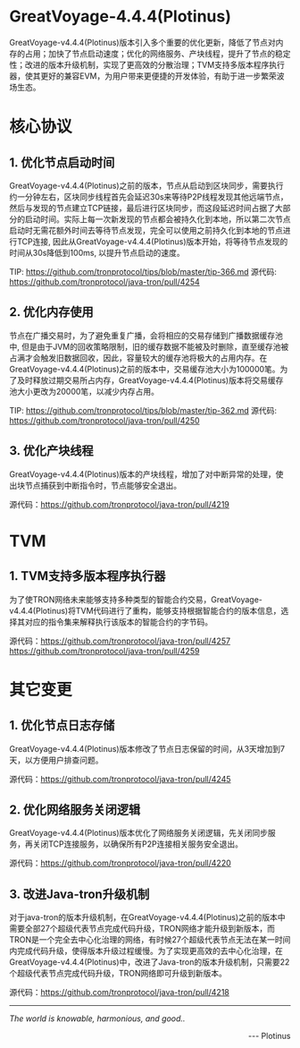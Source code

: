 # GreatVoyage-4.4.4(Plotinus)
GreatVoyage-v4.4.4(Plotinus)版本引入多个重要的优化更新，降低了节点对内存的占用；加快了节点启动速度；优化的网络服务、产块线程，提升了节点的稳定性；改进的版本升级机制，实现了更高效的分散治理；TVM支持多版本程序执行器，使其更好的兼容EVM，为用户带来更便捷的开发体验，有助于进一步繁荣波场生态。


# 核心协议

## 1. 优化节点启动时间
GreatVoyage-v4.4.4(Plotinus)之前的版本，节点从启动到区块同步，需要执行约一分钟左右，区块同步线程首先会延迟30s来等待P2P线程发现其他远端节点， 然后与发现的节点建立TCP链接，最后进行区块同步，而这段延迟时间占据了大部分的启动时间。实际上每一次新发现的节点都会被持久化到本地，所以第二次节点启动时无需花额外时间去等待节点发现，完全可以使用之前持久化到本地的节点进行TCP连接, 因此从GreatVoyage-v4.4.4(Plotinus)版本开始，将等待节点发现的时间从30s降低到100ms, 以提升节点启动的速度。


TIP: https://github.com/tronprotocol/tips/blob/master/tip-366.md 
源代码: https://github.com/tronprotocol/java-tron/pull/4254  


## 2. 优化内存使用
节点在广播交易时，为了避免重复广播，会将相应的交易存储到广播数据缓存池中, 但是由于JVM的回收策略限制，旧的缓存数据不能被及时删除，直至缓存池被占满才会触发旧数据回收，因此，容量较大的缓存池将极大的占用内存。在GreatVoyage-v4.4.4(Plotinus)之前的版本中，交易缓存池大小为100000笔。为了及时释放过期交易所占内存，GreatVoyage-v4.4.4(Plotinus)版本将交易缓存池大小更改为20000笔，以减少内存占用。

TIP: https://github.com/tronprotocol/tips/blob/master/tip-362.md 
源代码: https://github.com/tronprotocol/java-tron/pull/4250 


## 3. 优化产块线程
GreatVoyage-v4.4.4(Plotinus)版本的产块线程，增加了对中断异常的处理，使出块节点捕获到中断指令时，节点能够安全退出。

源代码：https://github.com/tronprotocol/java-tron/pull/4219 

# TVM
## 1. TVM支持多版本程序执行器
为了使TRON网络未来能够支持多种类型的智能合约交易，GreatVoyage-v4.4.4(Plotinus)将TVM代码进行了重构，能够支持根据智能合约的版本信息，选择其对应的指令集来解释执行该版本的智能合约的字节码。

源代码：https://github.com/tronprotocol/java-tron/pull/4257 
                 https://github.com/tronprotocol/java-tron/pull/4259 


# 其它变更
## 1. 优化节点日志存储
GreatVoyage-v4.4.4(Plotinus)版本修改了节点日志保留的时间，从3天增加到7天，以方便用户排查问题。

源代码：https://github.com/tronprotocol/java-tron/pull/4245 



## 2. 优化网络服务关闭逻辑
GreatVoyage-v4.4.4(Plotinus)版本优化了网络服务关闭逻辑，先关闭同步服务，再关闭TCP连接服务，以确保所有P2P连接相关服务安全退出。

源代码：https://github.com/tronprotocol/java-tron/pull/4220 




## 3. 改进Java-tron升级机制
对于java-tron的版本升级机制，在GreatVoyage-v4.4.4(Plotinus)之前的版本中需要全部27个超级代表节点完成代码升级，TRON网络才能升级到新版本，而TRON是一个完全去中心化治理的网络，有时候27个超级代表节点无法在某一时间内完成代码升级，使得版本升级过程缓慢。为了实现更高效的去中心化治理，在GreatVoyage-v4.4.4(Plotinus)中，改进了Java-tron的版本升级机制，只需要22个超级代表节点完成代码升级，TRON网络即可升级到新版本。

源代码：https://github.com/tronprotocol/java-tron/pull/4218

---
*The world is knowable, harmonious, and good..* 
<p align="right"> --- Plotinus </p>